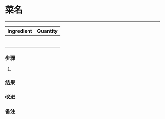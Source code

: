 # 菜名
---

| Ingredient | Quantity |
| ----------- | ----------- |
|  |  |
|  |  |
|  |  |
|  |  |
|  |  |
|  |  |



### 步骤
1. 






### 结果







### 改进


### 备注